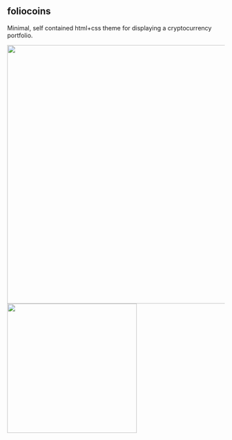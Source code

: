 
## foliocoins

Minimal, self contained html+css theme for displaying a cryptocurrency portfolio.

<img src="https://i.imgur.com/05sMp5S.png" width="600">
<img src="https://i.imgur.com/IGVPqFt.png" width="300">
